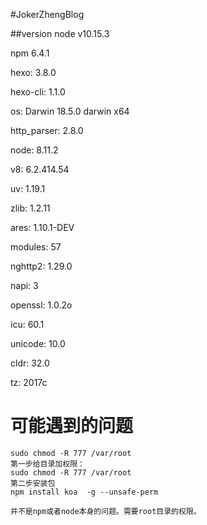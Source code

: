 #JokerZhengBlog

##version
node v10.15.3

npm  6.4.1

hexo: 3.8.0

hexo-cli: 1.1.0

os: Darwin 18.5.0 darwin x64

http_parser: 2.8.0

node: 8.11.2

v8: 6.2.414.54

uv: 1.19.1

zlib: 1.2.11

ares: 1.10.1-DEV

modules: 57

nghttp2: 1.29.0

napi: 3

openssl: 1.0.2o

icu: 60.1

unicode: 10.0

cldr: 32.0

tz: 2017c

# 可能遇到的问题
```
sudo chmod -R 777 /var/root
第一步给目录加权限：
sudo chmod -R 777 /var/root
第二步安装包
npm install koa  -g --unsafe-perm

并不是npm或者node本身的问题。需要root目录的权限。
```